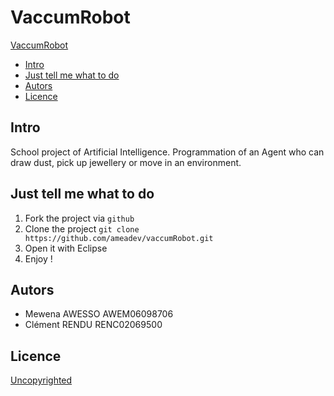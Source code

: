 # VaccumRobot

[VaccumRobot](#vaccumrobot)
  - [Intro](#intro)
  - [Just tell me what to do](#just-tell-me-what-to-do)  
  - [Autors](#autors)
  - [Licence](#licence)

<!-- END doctoc generated TOC please keep comment here to allow auto update -->

## Intro

School project of Artificial Intelligence.
Programmation of an Agent who can draw dust, pick up jewellery or move in an environment.

## Just tell me what to do

1. Fork the project via `github`
1. Clone the project `git clone https://github.com/ameadev/vaccumRobot.git`
1. Open it with Eclipse
1. Enjoy !

## Autors

-	Mewena AWESSO  AWEM06098706
-	Clément RENDU  RENC02069500

## Licence

[Uncopyrighted](http://zenhabits.net/uncopyright/)
